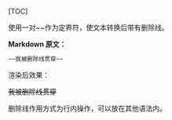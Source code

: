 [TOC]

使用一对~~作为定界符，使文本转换后带有删除线。

**Markdown 原文：**

```markdown
~~我被删除线贯穿~~
```

渲染后效果：

~~我被删除线贯穿~~

删除线作用方式为行内操作，可以放在其他语法内。
